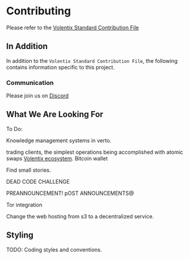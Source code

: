 # Contributing

Please refer to the [Volentix Standard Contribution File](https://github.com/Volentix/documentation/blob/master/.github/CONTRIBUTING.md)

## In Addition

In addition to the `Volentix Standard Contribution File`, the following contains information specific to this project.

### Communication

Please join us on [Discord](https://discord.gg/wFAmdxq )

## What We Are Looking For

To Do:

Knowledge management systems in verto.

trading clients, the simplest operations being accomplished with atomic swaps [Volentix ecosystem](https://volentix.io).
Bitcoin wallet

Find small stories.

DEAD CODE CHALLENGE

PREANNOUNCEMENT!  pOST ANNOUNCEMENTS@

Tor integration

Change the web hosting from s3 to a decentralized service.

## Styling

TODO: Coding styles and conventions.

